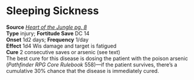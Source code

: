 # Sleeping Sickness

**Source** [_Heart of the Jungle pg. 8_](http://paizo.com/store/downloads/pathfinder/pathfinderChronicles/pathfinderRPG/v5748btpy8evh)  
**Type** injury; **Fortitude Save** DC 14  
**Onset** 1d2 days; **Frequency** 1/day  
**Effect** 1d4 Wis damage and target is fatigued  
**Cure** 2 consecutive saves or arsenic (see text)  
The best cure for this disease is dosing the patient with the poison arsenic (_Pathfinder RPG Core Rulebook_ 558)—if the patient survives, there’s a cumulative 30% chance that the disease is immediately cured.